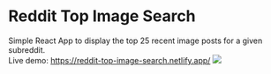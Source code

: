 # Reddit Top Image Search
Simple React App to display the top 25 recent image posts for a given subreddit.\
Live demo: https://reddit-top-image-search.netlify.app/
![](demo.gif)